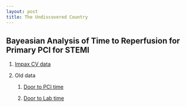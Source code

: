 ```yaml
---
layout: post
title: The Undiscovered Country
---
```


## Bayeasian Analysis of Time to Reperfusion for Primary PCI for STEMI

  1. [Impax CV data](https://rpubs.com/atomofjustice/215302)
  
  2. Old data
     
     1.  [Door to PCI time](https://rpubs.com/atomofjustice/216028)
     
     2.  [Door to Lab time](https://rpubs.com/atomofjustice/ppci03)
      
